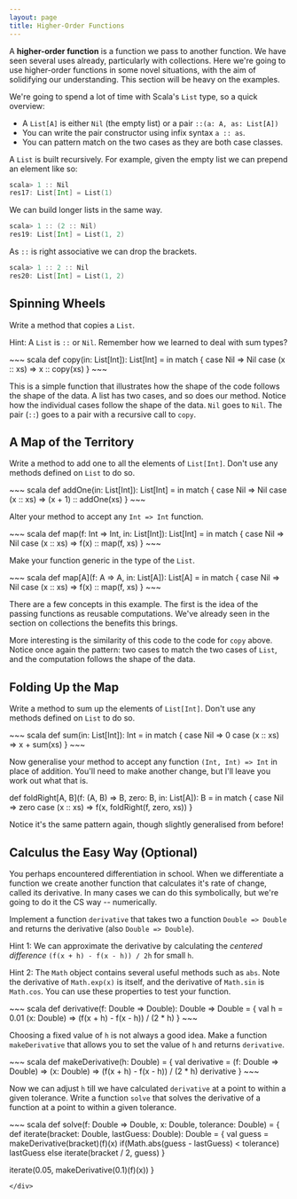 ```yaml
---
layout: page
title: Higher-Order Functions
---
```


A **higher-order function** is a function we pass to another function. We have seen several uses already, particularly with collections. Here we're going to use higher-order functions in some novel situations, with the aim of solidifying our understanding. This section will be heavy on the examples.

We're going to spend a lot of time with Scala's `List` type, so a quick overview:

* A `List[A]` is either `Nil` (the empty list) or a pair `::(a: A, as: List[A])`
* You can write the pair constructor using infix syntax `a :: as`.
* You can pattern match on the two cases as they are both case classes.

A `List` is built recursively. For example, given the empty list we can prepend an element like so:

~~~ scala
scala> 1 :: Nil
res17: List[Int] = List(1)
~~~

We can build longer lists in the same way.

~~~ scala
scala> 1 :: (2 :: Nil)
res19: List[Int] = List(1, 2)
~~~

As `::` is right associative we can drop the brackets.

~~~ scala
scala> 1 :: 2 :: Nil
res20: List[Int] = List(1, 2)
~~~

## Spinning Wheels

Write a method that copies a `List`.

Hint: A `List` is `::` or `Nil`. Remember how we learned to deal with sum types?

<div class="solution">
~~~ scala
def copy(in: List[Int]): List[Int] =
  in match {
    case Nil => Nil
    case (x :: xs) => x :: copy(xs)
  }
~~~
</div>

This is a simple function that illustrates how the shape of the code follows the shape of the data. A list has two cases, and so does our method. Notice how the individual cases follow the shape of the data. `Nil` goes to `Nil`. The pair (`::`) goes to a pair with a recursive call to `copy`.

## A Map of the Territory

Write a method to add one to all the elements of `List[Int]`. Don't use any methods defined on `List` to do so.

<div class="solution">
~~~ scala
def addOne(in: List[Int]): List[Int] =
  in match {
    case Nil => Nil
    case (x :: xs) => (x + 1) :: addOne(xs)
  }
~~~
</div>

Alter your method to accept any `Int => Int` function.

<div class="solution">
~~~ scala
def map(f: Int => Int, in: List[Int]): List[Int] =
  in match {
    case Nil => Nil
    case (x :: xs) => f(x) :: map(f, xs)
  }
~~~
</div>

Make your function generic in the type of the `List`.

<div class="solution">
~~~ scala
def map[A](f: A => A, in: List[A]): List[A] =
  in match {
    case Nil => Nil
    case (x :: xs) => f(x) :: map(f, xs)
  }
~~~
</div>

There are a few concepts in this example. The first is the idea of the passing functions as reusable computations. We've already seen in the section on collections the benefits this brings.

More interesting is the similarity of this code to the code for `copy` above. Notice once again the pattern: two cases to match the two cases of `List`, and the computation follows the shape of the data.

## Folding Up the Map

Write a method to sum up the elements of `List[Int]`. Don't use any methods defined on `List` to do so.

<div class="solution">
~~~ scala
def sum(in: List[Int]): Int =
  in match {
    case Nil => 0
    case (x :: xs) => x + sum(xs)
  }
~~~
</div>

Now generalise your method to accept any function `(Int, Int) => Int` in place of addition. You'll need to make another change, but I'll leave you work out what that is.

<div class="solution>
~~~ scala
def accumulate(f: (Int, Int) => Int, zero: Int, in: List[Int]): Int =
  in match {
    case Nil => zero
    case (x :: xs) => f(x,  accumulate(xs))
  }
~~~
</div>

Now generalise your method to be generic over the type of `List`. What is this function conventionally called?

<div class="solution">
def foldRight[A, B](f: (A, B) => B, zero: B, in: List[A]): B =
  in match {
    case Nil => zero
    case (x :: xs) => f(x,  foldRight(f, zero, xs))
  }
</div>

Notice it's the same pattern again, though slightly generalised from before!


## Calculus the Easy Way (Optional)

You perhaps encountered differentiation in school. When we differentiate a function we create another function that calculates it's rate of change, called its derivative. In many cases we can do this symbolically, but we're going to do it the CS way -- numerically.

Implement a function `derivative` that takes two a function `Double => Double` and returns the derivative (also `Double => Double`).

Hint 1: We can approximate the derivative by calculating the *centered difference* `(f(x + h) - f(x - h)) / 2h` for small `h`.

Hint 2: The `Math` object contains several useful methods such as `abs`. Note the derivative of `Math.exp(x)` is itself, and the derivative of `Math.sin` is `Math.cos`. You can use these properties to test your function.

<div class="solution">
~~~ scala
def derivative(f: Double => Double): Double => Double = {
  val h = 0.01
  (x: Double) =>
    (f(x + h) - f(x - h)) / (2 * h)
}
~~~
</div>

Choosing a fixed value of `h` is not always a good idea. Make a function `makeDerivative` that allows you to set the value of `h` and returns `derivative`.

<div class="solution">
~~~ scala
def makeDerivative(h: Double) = {
  val derivative = (f: Double => Double) =>
    (x: Double) =>
      (f(x + h) - f(x - h)) / (2 * h)
  derivative
}
~~~
</div>

Now we can adjust `h` till we have calculated `derivative` at a point to within a given tolerance. Write a function `solve` that solves the derivative of a function at a point to within a given tolerance.

<div class="solution">
~~~ scala
def solve(f: Double => Double, x: Double, tolerance: Double) = {
  def iterate(bracket: Double, lastGuess: Double): Double = {
    val guess = makeDerivative(bracket)(f)(x)
    if(Math.abs(guess - lastGuess) < tolerance)
      lastGuess
    else
      iterate(bracket / 2, guess)
  }

  iterate(0.05, makeDerivative(0.1)(f)(x))
}
~~~
</div>
